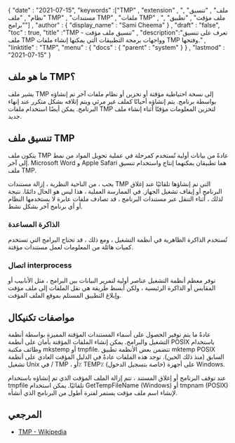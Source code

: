 {
  "date" : "2021-07-15",
  "keywords" :["TMP" , "extension" , "ملف" , "تنسيق" , "نظام" , "ملف TMP" , "مستندات TMP" , "ملفات TMP" , "ملف مؤقت" , "تطبيق" , "برامج"] ,
  "author" : {
    "display_name" : "Sami Cheema"
} ,
  "draft" : "false",
  "toc" : true,
  "title" :"TMP - تنسيق ملف مؤقت" ,
  "description":"تعرف على تنسيق ملف TMP وواجهات برمجة التطبيقات التي يمكنها إنشاء ملفات TMP وفتحها." ,
  "linktitle" : "TMP",
  "menu" : {
    "docs" : {
      "parent" : "system"
}
} ,
  "lastmod" : "2021-07-15"
}

## ما هو ملف TMP؟ ##

يشير ملف TMP إلى نسخة احتياطية مؤقتة أو تخزين أو نظام ملفات آخر تم إنشاؤه بواسطة برنامج. يتم إنشاؤه أحيانًا كملف غير مرئي ويتم إتلافه بشكل متكرر عند إنهاء البرنامج. يمكن أيضًا استخدام ملفات TMP لتخزين المعلومات مؤقتًا أثناء إنشاء ملف جديد.

## تنسيق ملف TMP ##

يتكون ملف TMP عادةً من بيانات أولية تُستخدم كمرحلة في عملية تحويل المواد من نمط إلى آخر. Microsoft Word و Apple Safari هما تطبيقان يمكنهما إنتاج واستخدام تنسيق ملف TMP.

يجب ، من الناحية النظرية ، إزالة مستندات TMP التي تم إنشاؤها تلقائيًا عند إغلاق البرنامج أو إيقاف تشغيل الجهاز. في الممارسة العملية ، هذا ليس هو الحال دائمًا. نتيجة لذلك ، أثناء التنقل عبر مستندات البرنامج ، قد تصادف ملفات عابرة لا يستخدمها النظام أو أي برنامج آخر بشكل نشط.

### الذاكرة المساعدة ###

تُستخدم الذاكرة الظاهرية في أنظمة التشغيل ، ومع ذلك ، قد تحتاج البرامج التي تستخدم كميات هائلة من المعلومات لعمل مستندات مؤقتة.

### اتصال interprocess ###

توفر معظم أنظمة التشغيل عناصر أولية لتمرير البيانات بين البرامج ، مثل الأنابيب أو المقابس أو الذاكرة الرئيسية ، ولكن أبسط طريقة هي نقل الملفات إلى ملف مؤقت وإبلاغ التطبيق المستلم بموقع الملف المؤقت.


## مواصفات تكنيكال ##

عادةً ما يتم توفير الحصول على أسماء المستندات المؤقتة المميزة بواسطة أنظمة التشغيل والبرامج.
يمكن إنشاء الملفات المؤقتة بأمان على أنظمة POSIX باستخدام وظائف مكتبة mkstemp أو tmpfile. تتضمن بعض الأنظمة تطبيق mktemp POSIX السابق (منذ ذلك الحين). توجد هذه الملفات عادةً في الدليل المؤقت العادي على أنظمة تشغيل Unix في / TMP ، أو٪ TEMP٪ (خاصة بتسجيل الدخول) على أجهزة Windows.

عند توقف البرنامج أو إغلاق المستند ، تتم إزالة الملف المؤقت الذي تم إنشاؤه باستخدام tmpfile تلقائيًا. يمكن استخدام GetTempFileName (Windows) أو tmpnam (POSIX) لإنشاء اسم ملف مؤقت يستمر لفترة أطول من البرنامج الذي أنشأه.

## المرجعي ##

* [TMP - Wikipedia](https://en.wikipedia.org/wiki/Temporary_file)
